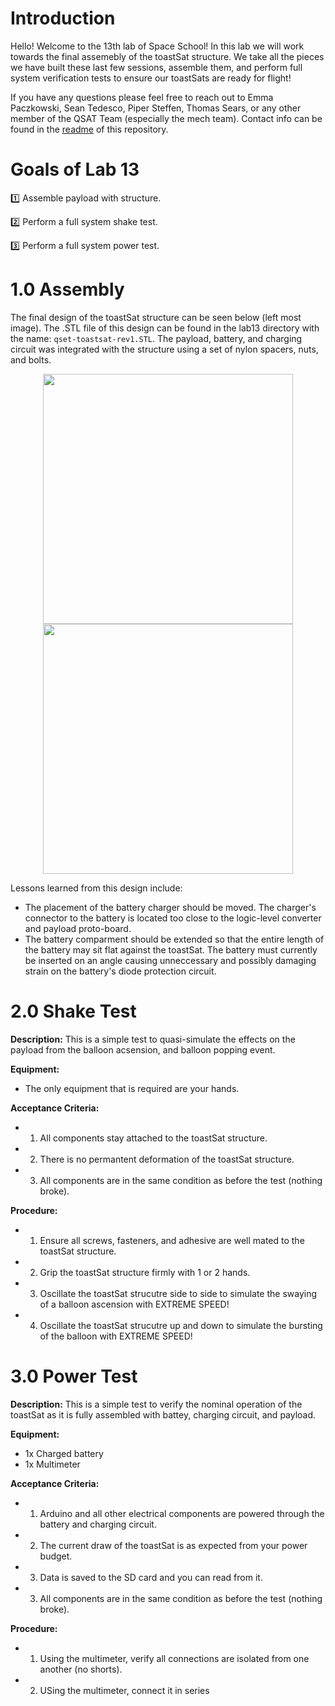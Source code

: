 # Introduction

Hello! Welcome to the 13th lab of Space School! In this lab we will work towards the final assemebly of the toastSat structure. We take all the pieces we have built these last few sessions, assemble them, and perform full system verification tests to ensure our toastSats are ready for flight! 

If you have any questions please feel free to reach out to Emma Paczkowski, Sean Tedesco, Piper Steffen, Thomas Sears, or any other member of the QSAT Team (especially the mech team). Contact info can be found in the [readme](https://github.com/queens-satellite-team/Space-School) of this repository. 

# Goals of Lab 13

1️⃣ Assemble payload with structure. 

2️⃣ Perform a full system shake test.

3️⃣ Perform a full system power test. 

# 1.0 Assembly

The final design of the toastSat structure can be seen below (left most image). The .STL file of this design can be found in the lab13 directory with the name: `qset-toastsat-rev1.STL`. The payload, battery, and charging circuit was integrated with the structure using a set of nylon spacers, nuts, and bolts. 

<p align="center">
	<img src="https://user-images.githubusercontent.com/48306876/162849605-0b830ec6-0740-41f6-ae24-4eeefc6f940c.png", width="400" ><img src="https://user-images.githubusercontent.com/48306876/162849074-34312d47-1583-411a-aee9-a5608c4f5d90.JPG", width="400" >
</p>

Lessons learned from this design include:
- The placement of the battery charger should be moved. The charger's connector to the battery is located too close to the logic-level converter and payload proto-board. 
- The battery comparment should be extended so that the entire length of the battery may sit flat against the toastSat. The battery must currently be inserted on an angle causing unneccessary and possibly damaging strain on the battery's diode protection circuit. 

# 2.0 Shake Test

**Description:** This is a simple test to quasi-simulate the effects on the payload from the balloon acsension, and balloon popping event.

**Equipment:**
- The only equipment that is required are your hands.

**Acceptance Criteria:** 
- 1) All components stay attached to the toastSat structure. 
- 2) There is no permantent deformation of the toastSat structure. 
- 3) All components are in the same condition as before the test (nothing broke). 

**Procedure:**
- 1. Ensure all screws, fasteners, and adhesive are well mated to the toastSat structure.
- 2. Grip the toastSat structure firmly with 1 or 2 hands. 
- 3. Oscillate the toastSat strucutre side to side to simulate the swaying of a balloon ascension with EXTREME SPEED!
- 4. Oscillate the toastSat strucutre up and down to simulate the bursting of the balloon with EXTREME SPEED!

# 3.0 Power Test

**Description:** This is a simple test to verify the nominal operation of the toastSat as it is fully assembled with battey, charging circuit, and payload.

**Equipment:**
- 1x Charged battery
- 1x Multimeter

**Acceptance Criteria:** 
- 1) Arduino and all other electrical components are powered through the battery and charging circuit.
- 2) The current draw of the toastSat is as expected from your power budget. 
- 3) Data is saved to the SD card and you can read from it. 
- 3) All components are in the same condition as before the test (nothing broke). 

**Procedure:**
- 1. Using the multimeter, verify all connections are isolated from one another (no shorts).
- 2. USing the multimeter, connect it in series 

